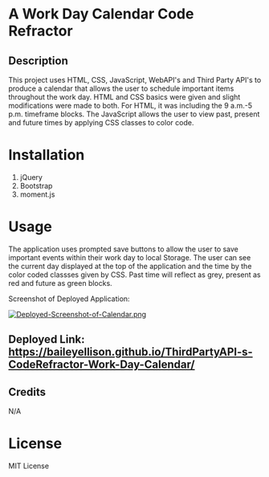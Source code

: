 # A Work Day Calendar Code Refractor

## Description
This project uses HTML, CSS, JavaScript, WebAPI's and Third Party API's to produce a calendar that allows the user to schedule important items throughout the work day. HTML and CSS basics were given and slight modifications were made to both. For HTML, it was including the 9 a.m.-5 p.m. timeframe blocks. The JavaScript allows the user to view past, present and future times by applying CSS classes to color code.

# Installation
1. jQuery
2. Bootstrap
3. moment.js

# Usage

The application uses prompted save buttons to allow the user to save important events within their work day to local Storage. The user can see the current day displayed at the top of the application and the time by the color coded classses given by CSS. Past time will reflect as grey, present as red and future as green blocks. 

Screenshot of Deployed Application:

[![Deployed-Screenshot-of-Calendar.png](https://i.postimg.cc/52f5HQWX/Deployed-Screenshot-of-Calendar.png)](https://postimg.cc/dLSZp11F)


## Deployed Link: https://baileyellison.github.io/ThirdPartyAPI-s-CodeRefractor-Work-Day-Calendar/


## Credits

N/A

# License

MIT License
